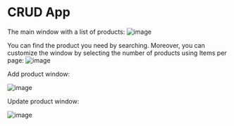 # CRUD App

The main window with a list of products:
![image](https://github.com/Maxsetovich/crud-app/assets/107585969/9ae12bbb-fa55-4c11-a714-a024afb22301)

You can find the product you need by searching. Moreover, you can customize the window by selecting the number of products using Items per page:
![image](https://github.com/Maxsetovich/crud-app/assets/107585969/6bc1958f-d0c5-44b6-ac16-9c5313fdf652)

Add product window:

![image](https://github.com/Maxsetovich/crud-app/assets/107585969/988ca669-7773-436d-8b23-bf4d3778a57a)

Update product window:

![image](https://github.com/Maxsetovich/crud-app/assets/107585969/af084830-fe50-4b4b-b683-794e73629ca3)

